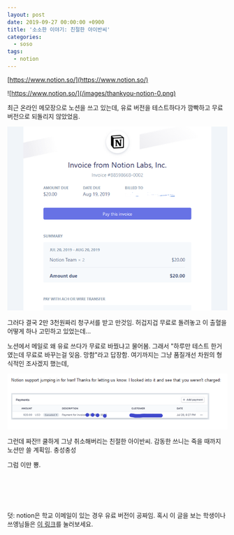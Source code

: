```yaml
---
layout: post
date: 2019-09-27 00:00:00 +0900
title: '소소한 이야기: 친절한 아이반씨'
categories:
  - soso
tags:
  - notion
---
```


[https://www.notion.so/](https://www.notion.so/)

![https://www.notion.so/](/images/thankyou-notion-0.png)

최근 온라인 메모장으로 노션을 쓰고 있는데, 유료 버전을 테스트하다가 깜빡하고 무료 버전으로 되돌리지 않았었음.

![](/images/thankyou-notion-1.png)

그러다 결국 2만 3천원짜리 청구서를 받고 만것임. 허겁지겁 무료로 돌려놓고 이 출혈을 어떻게 하나 고민하고 있었는데...

노션에서 메일로 왜 유료 쓰다가 무료로 바꿨냐고 물어봄. 그래서 "하루만 테스트 한거였는데 무료로 바꾸는걸 잊음. 망함"라고 답장함. 여기까지는 그냥 품질개선 차원의 형식적인 조사겠지 했는데,

![](/images/thankyou-notion-2.png)

그런데 짜잔!! 쿨하게 그냥 취소해버리는 친절한 아이반씨. 감동한 쓰니는 죽을 때까지 노션만 쓸 계획임. 충성충성

그럼 이만 뿅.

<br>
<br>
<br>
<br>

덧: notion은 학교 이메일이 있는 경우 유료 버전이 공짜임. 혹시 이 글을 보는 학생이나 쓰엥님들은 [이 링크](https://www.notion.so/Notion-for-students-teachers-adc631df15ee4ab9a7a33dd50f4c16fe)를 눌러보세요.
